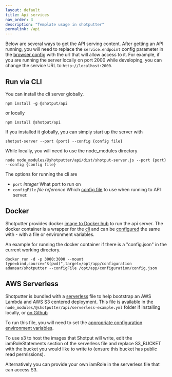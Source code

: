 ```yaml
---
layout: default
title: Api services
nav_order: 3
description: "Template usage in shotputter"
permalink: /api
---
```


Below are several ways to get the API serving content. After getting an API running, you will need to replace
the `service.endpoint` config parameter in the [browser config](/shotputter/#browser-configuration) with the url that will 
allow access to it. For example, if you are running the server locally on port 2000 while developing, you can change the service URL to 
`http://localhost:2000`. 

## Run via CLI

You can install the cli server globally. 
```$xslt
npm install -g @shotput/api
```

or locally 
```$xslt
npm install @shotput/api
``` 

If you installed it globally, you can simply start up the server with

```$xslt
shotput-server --port {port} --config {config file}
```

While locally, you will need to use the node_modules directory


```$xslt
node node_modules/@shotputter/api/dist/shotput-server.js --port {port} --config {config file}
```

The options for running the cli are

* `port` *integer*  What port to run on
* `configFile` *file reference* Which [config file](/shotputter/server-configuration) to use when running to API server.

## Docker 

Shotputter provides docker [image to Docker hub](https://hub.docker.com/repository/docker/adamsar/shotputter) to run the api server. The 
docker container is a wrapper for the [cli](/shotputter/api#run-via-cli) and can be [configured](/shotputter/server-configuration) the same with - with a file or environment variables.

An example for running the docker container if there is a "config.json" in the current working directory.

```$xslt
docker run -d -p 3000:3000 --mount type=bind,source="$(pwd)",target=/opt/app/configuration adamsar/shotputter --configFile /opt/app/configuration/config.json
```
 
## AWS Serverless

Shotputter is bundled with a [serverless](https://serverless.com) file to help bootstrap an AWS Lambda and AWS S3 
centered deployment. This file is available in the `node_modules/@shotputter/api/serverless-example.yml` folder if installing locally,
or [on Github](https://github.com/adamsar/shotputter/blob/master/packages/api/src/main/serverless/serverless-example.yml)

To run this file, you will need to set the [appropriate configuration environment variables](/shotputter/server-configuration).

To use s3 to host the images that Shotput will write, edit the iamRoleStatements section of the serverless file and replace S3_BUCKET with the bucket you would like to write to (ensure this bucket has public read permissions).

Alternatively you can provide your own iamRole in the serverless file that can access S3.

     
